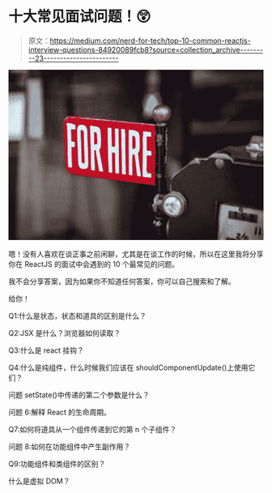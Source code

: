 # 十大常见面试问题！😲

> 原文：<https://medium.com/nerd-for-tech/top-10-common-reactjs-interview-questions-84920089fcb8?source=collection_archive---------23----------------------->

![](img/388b02e8ac31e30d2fbddc1bbe1a0386.png)

嗯！没有人喜欢在谈正事之前闲聊，尤其是在谈工作的时候，所以在这里我将分享你在 ReactJS 的面试中会遇到的 10 个最常见的问题。

我不会分享答案，因为如果你不知道任何答案，你可以自己搜索和了解。

给你！

Q1:什么是状态，状态和道具的区别是什么？

Q2:JSX 是什么？浏览器如何读取？

Q3:什么是 react 挂钩？

Q4:什么是纯组件，什么时候我们应该在 shouldComponentUpdate()上使用它们？

问题 setState()中传递的第二个参数是什么？

问题 6:解释 React 的生命周期。

Q7:如何将道具从一个组件传递到它的第 n 个子组件？

问题 8:如何在功能组件中产生副作用？

Q9:功能组件和类组件的区别？

什么是虚拟 DOM？
